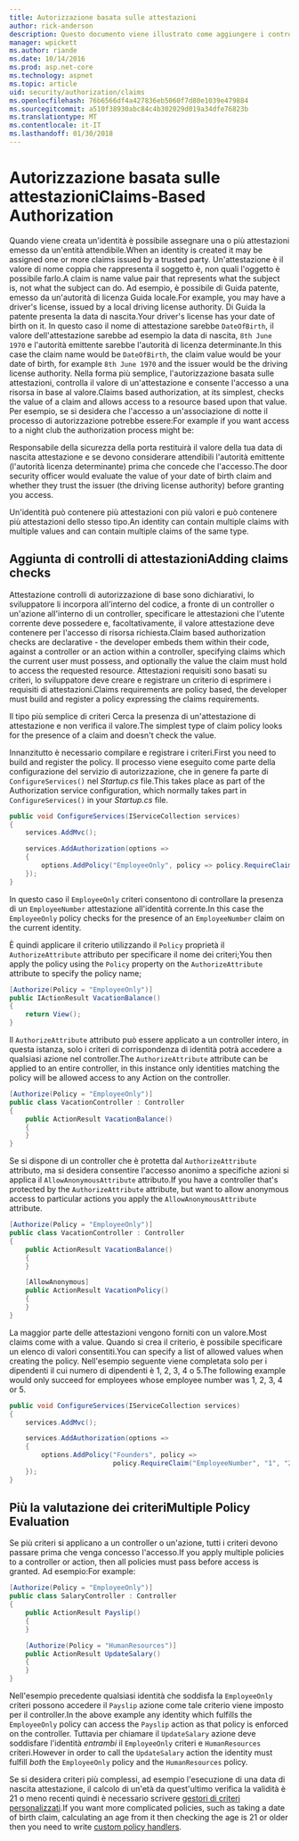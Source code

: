 ```yaml
---
title: Autorizzazione basata sulle attestazioni
author: rick-anderson
description: Questo documento viene illustrato come aggiungere i controlli di attestazioni per l'autorizzazione in un'applicazione ASP.NET Core.
manager: wpickett
ms.author: riande
ms.date: 10/14/2016
ms.prod: asp.net-core
ms.technology: aspnet
ms.topic: article
uid: security/authorization/claims
ms.openlocfilehash: 76b6566df4a427836eb5060f7d80e1039e479884
ms.sourcegitcommit: a510f38930abc84c4b302029d019a34dfe76823b
ms.translationtype: MT
ms.contentlocale: it-IT
ms.lasthandoff: 01/30/2018
---
```

# <a name="claims-based-authorization"></a><span data-ttu-id="42f4b-103">Autorizzazione basata sulle attestazioni</span><span class="sxs-lookup"><span data-stu-id="42f4b-103">Claims-Based Authorization</span></span>

<a name="security-authorization-claims-based"></a>

<span data-ttu-id="42f4b-104">Quando viene creata un'identità è possibile assegnare una o più attestazioni emesso da un'entità attendibile.</span><span class="sxs-lookup"><span data-stu-id="42f4b-104">When an identity is created it may be assigned one or more claims issued by a trusted party.</span></span> <span data-ttu-id="42f4b-105">Un'attestazione è il valore di nome coppia che rappresenta il soggetto è, non quali l'oggetto è possibile farlo.</span><span class="sxs-lookup"><span data-stu-id="42f4b-105">A claim is name value pair that represents what the subject is, not what the subject can do.</span></span> <span data-ttu-id="42f4b-106">Ad esempio, è possibile di Guida patente, emesso da un'autorità di licenza Guida locale.</span><span class="sxs-lookup"><span data-stu-id="42f4b-106">For example, you may have a driver's license, issued by a local driving license authority.</span></span> <span data-ttu-id="42f4b-107">Di Guida la patente presenta la data di nascita.</span><span class="sxs-lookup"><span data-stu-id="42f4b-107">Your driver's license has your date of birth on it.</span></span> <span data-ttu-id="42f4b-108">In questo caso il nome di attestazione sarebbe `DateOfBirth`, il valore dell'attestazione sarebbe ad esempio la data di nascita, `8th June 1970` e l'autorità emittente sarebbe l'autorità di licenza determinante.</span><span class="sxs-lookup"><span data-stu-id="42f4b-108">In this case the claim name would be `DateOfBirth`, the claim value would be your date of birth, for example `8th June 1970` and the issuer would be the driving license authority.</span></span> <span data-ttu-id="42f4b-109">Nella forma più semplice, l'autorizzazione basata sulle attestazioni, controlla il valore di un'attestazione e consente l'accesso a una risorsa in base al valore.</span><span class="sxs-lookup"><span data-stu-id="42f4b-109">Claims based authorization, at its simplest, checks the value of a claim and allows access to a resource based upon that value.</span></span> <span data-ttu-id="42f4b-110">Per esempio, se si desidera che l'accesso a un'associazione di notte il processo di autorizzazione potrebbe essere:</span><span class="sxs-lookup"><span data-stu-id="42f4b-110">For example if you want access to a night club the authorization process might be:</span></span>

<span data-ttu-id="42f4b-111">Responsabile della sicurezza della porta restituirà il valore della tua data di nascita attestazione e se devono considerare attendibili l'autorità emittente (l'autorità licenza determinante) prima che concede che l'accesso.</span><span class="sxs-lookup"><span data-stu-id="42f4b-111">The door security officer would evaluate the value of your date of birth claim and whether they trust the issuer (the driving license authority) before granting you access.</span></span>

<span data-ttu-id="42f4b-112">Un'identità può contenere più attestazioni con più valori e può contenere più attestazioni dello stesso tipo.</span><span class="sxs-lookup"><span data-stu-id="42f4b-112">An identity can contain multiple claims with multiple values and can contain multiple claims of the same type.</span></span>

## <a name="adding-claims-checks"></a><span data-ttu-id="42f4b-113">Aggiunta di controlli di attestazioni</span><span class="sxs-lookup"><span data-stu-id="42f4b-113">Adding claims checks</span></span>

<span data-ttu-id="42f4b-114">Attestazione controlli di autorizzazione di base sono dichiarativi, lo sviluppatore li incorpora all'interno del codice, a fronte di un controller o un'azione all'interno di un controller, specificare le attestazioni che l'utente corrente deve possedere e, facoltativamente, il valore attestazione deve contenere per l'accesso di risorsa richiesta.</span><span class="sxs-lookup"><span data-stu-id="42f4b-114">Claim based authorization checks are declarative - the developer embeds them within their code, against a controller or an action within a controller, specifying claims which the current user must possess, and optionally the value the claim must hold to access the requested resource.</span></span> <span data-ttu-id="42f4b-115">Attestazioni requisiti sono basati su criteri, lo sviluppatore deve creare e registrare un criterio di esprimere i requisiti di attestazioni.</span><span class="sxs-lookup"><span data-stu-id="42f4b-115">Claims requirements are policy based, the developer must build and register a policy expressing the claims requirements.</span></span>

<span data-ttu-id="42f4b-116">Il tipo più semplice di criteri Cerca la presenza di un'attestazione di attestazione e non verifica il valore.</span><span class="sxs-lookup"><span data-stu-id="42f4b-116">The simplest type of claim policy looks for the presence of a claim and doesn't check the value.</span></span>

<span data-ttu-id="42f4b-117">Innanzitutto è necessario compilare e registrare i criteri.</span><span class="sxs-lookup"><span data-stu-id="42f4b-117">First you need to build and register the policy.</span></span> <span data-ttu-id="42f4b-118">Il processo viene eseguito come parte della configurazione del servizio di autorizzazione, che in genere fa parte di `ConfigureServices()` nel *Startup.cs* file.</span><span class="sxs-lookup"><span data-stu-id="42f4b-118">This takes place as part of the Authorization service configuration, which normally takes part in `ConfigureServices()` in your *Startup.cs* file.</span></span>

```csharp
public void ConfigureServices(IServiceCollection services)
{
    services.AddMvc();

    services.AddAuthorization(options =>
    {
        options.AddPolicy("EmployeeOnly", policy => policy.RequireClaim("EmployeeNumber"));
    });
}
```

<span data-ttu-id="42f4b-119">In questo caso il `EmployeeOnly` criteri consentono di controllare la presenza di un `EmployeeNumber` attestazione all'identità corrente.</span><span class="sxs-lookup"><span data-stu-id="42f4b-119">In this case the `EmployeeOnly` policy checks for the presence of an `EmployeeNumber` claim on the current identity.</span></span>

<span data-ttu-id="42f4b-120">È quindi applicare il criterio utilizzando il `Policy` proprietà il `AuthorizeAttribute` attributo per specificare il nome dei criteri;</span><span class="sxs-lookup"><span data-stu-id="42f4b-120">You then apply the policy using the `Policy` property on the `AuthorizeAttribute` attribute to specify the policy name;</span></span>

```csharp
[Authorize(Policy = "EmployeeOnly")]
public IActionResult VacationBalance()
{
    return View();
}
```

<span data-ttu-id="42f4b-121">Il `AuthorizeAttribute` attributo può essere applicato a un controller intero, in questa istanza, solo i criteri di corrispondenza di identità potrà accedere a qualsiasi azione nel controller.</span><span class="sxs-lookup"><span data-stu-id="42f4b-121">The `AuthorizeAttribute` attribute can be applied to an entire controller, in this instance only identities matching the policy will be allowed access to any Action on the controller.</span></span>

```csharp
[Authorize(Policy = "EmployeeOnly")]
public class VacationController : Controller
{
    public ActionResult VacationBalance()
    {
    }
}
```

<span data-ttu-id="42f4b-122">Se si dispone di un controller che è protetta dal `AuthorizeAttribute` attributo, ma si desidera consentire l'accesso anonimo a specifiche azioni si applica il `AllowAnonymousAttribute` attributo.</span><span class="sxs-lookup"><span data-stu-id="42f4b-122">If you have a controller that's protected by the `AuthorizeAttribute` attribute, but want to allow anonymous access to particular actions you apply the `AllowAnonymousAttribute` attribute.</span></span>

```csharp
[Authorize(Policy = "EmployeeOnly")]
public class VacationController : Controller
{
    public ActionResult VacationBalance()
    {
    }

    [AllowAnonymous]
    public ActionResult VacationPolicy()
    {
    }
}
```

<span data-ttu-id="42f4b-123">La maggior parte delle attestazioni vengono forniti con un valore.</span><span class="sxs-lookup"><span data-stu-id="42f4b-123">Most claims come with a value.</span></span> <span data-ttu-id="42f4b-124">Quando si crea il criterio, è possibile specificare un elenco di valori consentiti.</span><span class="sxs-lookup"><span data-stu-id="42f4b-124">You can specify a list of allowed values when creating the policy.</span></span> <span data-ttu-id="42f4b-125">Nell'esempio seguente viene completata solo per i dipendenti il cui numero di dipendenti è 1, 2, 3, 4 o 5.</span><span class="sxs-lookup"><span data-stu-id="42f4b-125">The following example would only succeed for employees whose employee number was 1, 2, 3, 4 or 5.</span></span>

```csharp
public void ConfigureServices(IServiceCollection services)
{
    services.AddMvc();

    services.AddAuthorization(options =>
    {
        options.AddPolicy("Founders", policy =>
                          policy.RequireClaim("EmployeeNumber", "1", "2", "3", "4", "5"));
    });
}
```

## <a name="multiple-policy-evaluation"></a><span data-ttu-id="42f4b-126">Più la valutazione dei criteri</span><span class="sxs-lookup"><span data-stu-id="42f4b-126">Multiple Policy Evaluation</span></span>

<span data-ttu-id="42f4b-127">Se più criteri si applicano a un controller o un'azione, tutti i criteri devono passare prima che venga concesso l'accesso.</span><span class="sxs-lookup"><span data-stu-id="42f4b-127">If you apply multiple policies to a controller or action, then all policies must pass before access is granted.</span></span> <span data-ttu-id="42f4b-128">Ad esempio:</span><span class="sxs-lookup"><span data-stu-id="42f4b-128">For example:</span></span>

```csharp
[Authorize(Policy = "EmployeeOnly")]
public class SalaryController : Controller
{
    public ActionResult Payslip()
    {
    }

    [Authorize(Policy = "HumanResources")]
    public ActionResult UpdateSalary()
    {
    }
}
```

<span data-ttu-id="42f4b-129">Nell'esempio precedente qualsiasi identità che soddisfa la `EmployeeOnly` criteri possono accedere il `Payslip` azione come tale criterio viene imposto per il controller.</span><span class="sxs-lookup"><span data-stu-id="42f4b-129">In the above example any identity which fulfills the `EmployeeOnly` policy can access the `Payslip` action as that policy is enforced on the controller.</span></span> <span data-ttu-id="42f4b-130">Tuttavia per chiamare il `UpdateSalary` azione deve soddisfare l'identità *entrambi* il `EmployeeOnly` criteri e `HumanResources` criteri.</span><span class="sxs-lookup"><span data-stu-id="42f4b-130">However in order to call the `UpdateSalary` action the identity must fulfill *both* the `EmployeeOnly` policy and the `HumanResources` policy.</span></span>

<span data-ttu-id="42f4b-131">Se si desidera criteri più complessi, ad esempio l'esecuzione di una data di nascita attestazione, il calcolo di un'età da quest'ultimo verifica la validità è 21 o meno recenti quindi è necessario scrivere [gestori di criteri personalizzati](policies.md).</span><span class="sxs-lookup"><span data-stu-id="42f4b-131">If you want more complicated policies, such as taking a date of birth claim, calculating an age from it then checking the age is 21 or older then you need to write [custom policy handlers](policies.md).</span></span>
